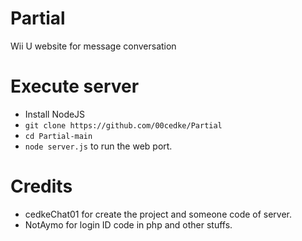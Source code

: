 # Partial
Wii U website for message conversation

# Execute server
- Install NodeJS
- `git clone https://github.com/00cedke/Partial`
- `cd Partial-main`
- `node server.js` to run the web port.

# Credits
- cedkeChat01 for create the project and someone code of server.
- NotAymo for login ID code in php and other stuffs.
